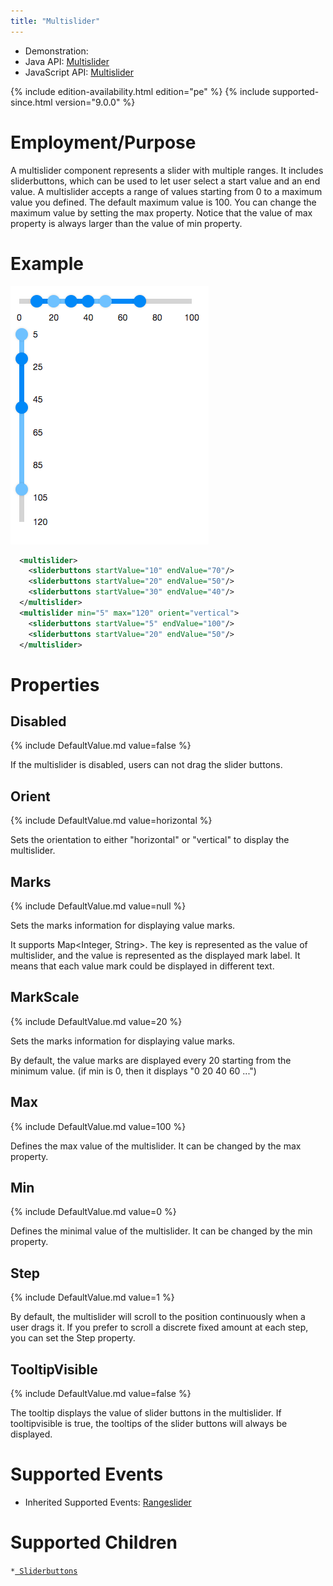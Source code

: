 ```yaml
---
title: "Multislider"
---
```



- Demonstration:
- Java API:
  [Multislider](http://www.zkoss.org/javadoc/latest/zk/org/zkoss/zkmax/zul/Multislider.html)
- JavaScript API:
  [Multislider](http://www.zkoss.org/javadoc/latest/jsdoc/zkmax/slider/Multislider.html)

<!--REQUIRED ZK EDITION: PE -->
{% include edition-availability.html edition="pe" %} {% include supported-since.html version="9.0.0" %}

# Employment/Purpose

A multislider component represents a slider with multiple ranges. It
includes sliderbuttons, which can be used to let user select a start
value and an end value. A multislider accepts a range of values starting
from 0 to a maximum value you defined. The default maximum value is 100.
You can change the maximum value by setting the max property. Notice
that the value of max property is always larger than the value of min
property.

# Example

![](/zk_component_ref/images/ZKComRef_Multislider.png)

```xml
  <multislider>
    <sliderbuttons startValue="10" endValue="70"/>
    <sliderbuttons startValue="20" endValue="50"/>
    <sliderbuttons startValue="30" endValue="40"/>
  </multislider>
  <multislider min="5" max="120" orient="vertical">
    <sliderbuttons startValue="5" endValue="100"/>
    <sliderbuttons startValue="20" endValue="50"/>
  </multislider>
```

# Properties

## Disabled

{% include DefaultValue.md value=false %}

If the multislider is disabled, users can not drag the slider buttons.

## Orient

{% include DefaultValue.md value=horizontal %}

Sets the orientation to either "horizontal" or "vertical" to display the
multislider.

## Marks

{% include DefaultValue.md value=null %}

Sets the marks information for displaying value marks.

It supports Map\<Integer, String\>. The key is represented as the value
of multislider, and the value is represented as the displayed mark
label. It means that each value mark could be displayed in different
text.

## MarkScale

{% include DefaultValue.md value=20 %}

Sets the marks information for displaying value marks.

By default, the value marks are displayed every 20 starting from the
minimum value. (if min is 0, then it displays "0 20 40 60 ...")

## Max

{% include DefaultValue.md value=100 %}

Defines the max value of the multislider. It can be changed by the max
property.

## Min

{% include DefaultValue.md value=0 %}

Defines the minimal value of the multislider. It can be changed by the
min property.

## Step

{% include DefaultValue.md value=1 %}

By default, the multislider will scroll to the position continuously
when a user drags it. If you prefer to scroll a discrete fixed amount at
each step, you can set the Step property.

## TooltipVisible

{% include DefaultValue.md value=false %}

The tooltip displays the value of slider buttons in the multislider. If
tooltipvisible is true, the tooltips of the slider buttons will always
be displayed.

# Supported Events

- Inherited Supported Events: [ Rangeslider]({{site.baseurl}}/zk_component_ref/rangeslider#Supported_Events)

# Supported Children

`*`[` Sliderbuttons`]({{site.baseurl}}/zk_component_ref/sliderbuttons)


